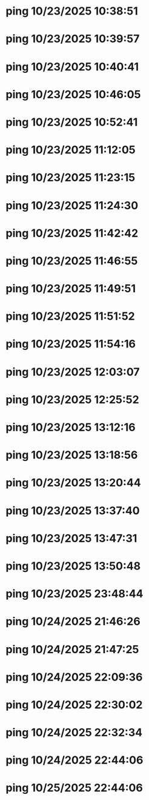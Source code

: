 ﻿# ping 10/23/2025 10:38:51
# ping 10/23/2025 10:39:57
# ping 10/23/2025 10:40:41
# ping 10/23/2025 10:46:05
# ping 10/23/2025 10:52:41
# ping 10/23/2025 11:12:05
# ping 10/23/2025 11:23:15
# ping 10/23/2025 11:24:30
# ping 10/23/2025 11:42:42
# ping 10/23/2025 11:46:55
# ping 10/23/2025 11:49:51
# ping 10/23/2025 11:51:52
# ping 10/23/2025 11:54:16
# ping 10/23/2025 12:03:07
# ping 10/23/2025 12:25:52
# ping 10/23/2025 13:12:16
# ping 10/23/2025 13:18:56
# ping 10/23/2025 13:20:44
# ping 10/23/2025 13:37:40
# ping 10/23/2025 13:47:31
# ping 10/23/2025 13:50:48
# ping 10/23/2025 23:48:44
# ping 10/24/2025 21:46:26
# ping 10/24/2025 21:47:25
# ping 10/24/2025 22:09:36
# ping 10/24/2025 22:30:02
# ping 10/24/2025 22:32:34
# ping 10/24/2025 22:44:06
# ping 10/25/2025 22:44:06

